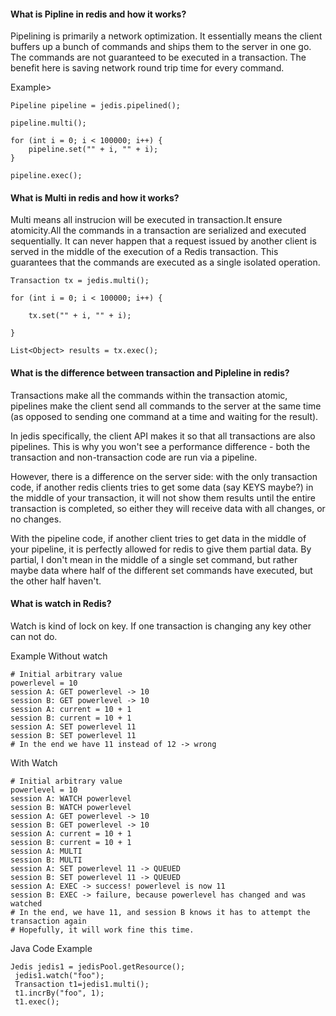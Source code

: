 #### What is Pipline in redis and how it works?

Pipelining is primarily a network optimization. It essentially means the client buffers up a bunch of commands and 
ships them to the server in one go. The commands are not guaranteed to be executed in a transaction. The benefit 
here is saving network round  trip time for every command.


Example>

```
Pipeline pipeline = jedis.pipelined();

pipeline.multi();

for (int i = 0; i < 100000; i++) { 
    pipeline.set("" + i, "" + i); 
}

pipeline.exec();
```


#### What is Multi in redis and how it works?

Multi means all instrucion will be executed in transaction.It ensure atomicity.All the commands in a transaction are 
serialized and executed sequentially. It can never happen that a request issued by another client is served in 
the middle of the execution of a Redis transaction. This guarantees that the commands are executed as a single isolated 
operation.

```
Transaction tx = jedis.multi();

for (int i = 0; i < 100000; i++) { 

    tx.set("" + i, "" + i); 

}

List<Object> results = tx.exec();
```


#### What is the difference between transaction and Pipleline in redis?

Transactions make all the commands within the transaction atomic, pipelines make the client send all commands to
the server at the same time (as opposed to sending one command at a time and waiting for the result).

In jedis specifically, the client API makes it so that all transactions are also pipelines. This is why you won't
see a performance difference - both the transaction and non-transaction code are run via a pipeline.

However, there is a difference on the server side: with the only transaction code, if another redis clients tries 
to get some data (say KEYS maybe?) in the middle of your transaction, it will not show them results until the entire 
transaction is completed, so either they will receive data with all changes, or no changes.

With the pipeline code, if another client tries to get data in the middle of your pipeline, it is perfectly allowed 
for redis to give them partial data. By partial, I don't mean in the middle of a single set command, but rather maybe 
data where half of the different set commands have executed, but the other half haven't.

#### What is watch in Redis?
Watch is kind of lock on key. If one transaction is changing any key other can not do.

Example Without watch
```
# Initial arbitrary value
powerlevel = 10
session A: GET powerlevel -> 10
session B: GET powerlevel -> 10
session A: current = 10 + 1
session B: current = 10 + 1
session A: SET powerlevel 11
session B: SET powerlevel 11
# In the end we have 11 instead of 12 -> wrong
```

With Watch

```
# Initial arbitrary value
powerlevel = 10
session A: WATCH powerlevel
session B: WATCH powerlevel
session A: GET powerlevel -> 10
session B: GET powerlevel -> 10
session A: current = 10 + 1
session B: current = 10 + 1
session A: MULTI
session B: MULTI
session A: SET powerlevel 11 -> QUEUED
session B: SET powerlevel 11 -> QUEUED
session A: EXEC -> success! powerlevel is now 11
session B: EXEC -> failure, because powerlevel has changed and was watched
# In the end, we have 11, and session B knows it has to attempt the transaction again
# Hopefully, it will work fine this time.
```


Java Code Example

```
Jedis jedis1 = jedisPool.getResource();
 jedis1.watch("foo");
 Transaction t1=jedis1.multi();	  		  	 
 t1.incrBy("foo", 1);
 t1.exec();
```
